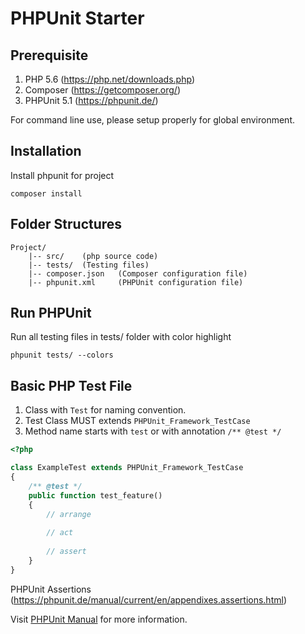 # PHPUnit Starter

## Prerequisite

1. PHP 5.6 (https://php.net/downloads.php)
2. Composer (https://getcomposer.org/)
3. PHPUnit 5.1 (https://phpunit.de/)

For command line use, please setup properly for global environment.

## Installation

Install phpunit for project

    composer install

## Folder Structures

```
Project/
    |-- src/    (php source code)
    |-- tests/  (Testing files)
    |-- composer.json   (Composer configuration file)
    |-- phpunit.xml     (PHPUnit configuration file)
```

## Run PHPUnit

Run all testing files in tests/ folder with color highlight

    phpunit tests/ --colors

## Basic PHP Test File

1. Class with `Test` for naming convention.
2. Test Class MUST extends `PHPUnit_Framework_TestCase`
3. Method name starts with `test` or with annotation `/** @test */`

```php
<?php

class ExampleTest extends PHPUnit_Framework_TestCase
{
    /** @test */
    public function test_feature()
    {
        // arrange
        
        // act
        
        // assert
    }
}
```
PHPUnit Assertions (https://phpunit.de/manual/current/en/appendixes.assertions.html)

Visit [PHPUnit Manual](https://phpunit.de/manual/current/en/) for more information.
